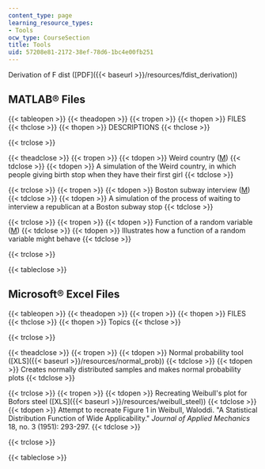 ```yaml
---
content_type: page
learning_resource_types:
- Tools
ocw_type: CourseSection
title: Tools
uid: 57208e81-2172-38ef-78d6-1bc4e00fb251
---
```


Derivation of F dist ([PDF]({{< baseurl >}}/resources/fdist_derivation))

MATLAB® Files
-------------

{{< tableopen >}}
{{< theadopen >}}
{{< tropen >}}
{{< thopen >}}
FILES
{{< thclose >}}
{{< thopen >}}
DESCRIPTIONS
{{< thclose >}}

{{< trclose >}}

{{< theadclose >}}
{{< tropen >}}
{{< tdopen >}}
Weird country ([M](/courses/engineering-systems-division/esd-86-models-data-and-inference-for-socio-technical-systems-spring-2007/tools/weird_country3.m))
{{< tdclose >}}
{{< tdopen >}}
A simulation of the Weird country, in which people giving birth stop when they have their first girl
{{< tdclose >}}

{{< trclose >}}
{{< tropen >}}
{{< tdopen >}}
Boston subway interview ([M](/courses/engineering-systems-division/esd-86-models-data-and-inference-for-socio-technical-systems-spring-2007/tools/subway_interviews.m))
{{< tdclose >}}
{{< tdopen >}}
A simulation of the process of waiting to interview a republican at a Boston subway stop
{{< tdclose >}}

{{< trclose >}}
{{< tropen >}}
{{< tdopen >}}
Function of a random variable ([M](/courses/engineering-systems-division/esd-86-models-data-and-inference-for-socio-technical-systems-spring-2007/tools/func_rand_var.m))
{{< tdclose >}}
{{< tdopen >}}
Illustrates how a function of a random variable might behave
{{< tdclose >}}

{{< trclose >}}

{{< tableclose >}}

Microsoft® Excel Files
----------------------

{{< tableopen >}}
{{< theadopen >}}
{{< tropen >}}
{{< thopen >}}
FILES
{{< thclose >}}
{{< thopen >}}
Topics
{{< thclose >}}

{{< trclose >}}

{{< theadclose >}}
{{< tropen >}}
{{< tdopen >}}
Normal probability tool ([XLS]({{< baseurl >}}/resources/normal_prob))
{{< tdclose >}}
{{< tdopen >}}
Creates normally distributed samples and makes normal probability plots
{{< tdclose >}}

{{< trclose >}}
{{< tropen >}}
{{< tdopen >}}
Recreating Weibull's plot for Bofors steel ([XLS]({{< baseurl >}}/resources/weibull_steel))
{{< tdclose >}}
{{< tdopen >}}
Attempt to recreate Figure 1 in Weibull, Waloddi. "A Statistical Distribution Function of Wide Applicability." _Journal of Applied Mechanics_ 18, no. 3 (1951): 293-297.
{{< tdclose >}}

{{< trclose >}}

{{< tableclose >}}